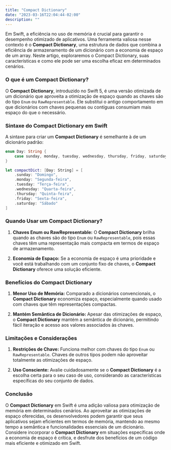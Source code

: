 ```yaml
---
title: "Compact Dictionary"
date: "2023-03-16T22:04:44-02:00"
description: ""
---
```


Em Swift, a eficiência no uso de memória é crucial para garantir o desempenho otimizado de aplicativos. Uma ferramenta valiosa nesse contexto é o **Compact Dictionary**, uma estrutura de dados que combina a eficiência de armazenamento de um dicionário com a economia de espaço de um array. Neste artigo, exploraremos o Compact Dictionary, suas características e como ele pode ser uma escolha eficaz em determinados cenários.

### **O que é um Compact Dictionary?**

O **Compact Dictionary**, introduzido no Swift 5, é uma versão otimizada de um dicionário que aproveita a otimização de espaço quando as chaves são do tipo `Enum` ou `RawRepresentable`. Ele substitui o antigo comportamento em que dicionários com chaves pequenas ou contíguas consumiam mais espaço do que o necessário.

### **Sintaxe do Compact Dictionary em Swift**

A sintaxe para criar um **Compact Dictionary** é semelhante à de um dicionário padrão:

```swift
enum Day: String {
    case sunday, monday, tuesday, wednesday, thursday, friday, saturday
}

let compactDict: [Day: String] = [
    .sunday: "Domingo",
    .monday: "Segunda-feira",
    .tuesday: "Terça-feira",
    .wednesday: "Quarta-feira",
    .thursday: "Quinta-feira",
    .friday: "Sexta-feira",
    .saturday: "Sábado"
]
```

### **Quando Usar um Compact Dictionary?**

1. **Chaves Enum ou RawRepresentable:** O **Compact Dictionary** brilha quando as chaves são do tipo `Enum` ou `RawRepresentable`, pois essas chaves têm uma representação mais compacta em termos de espaço de armazenamento.

2. **Economia de Espaço:** Se a economia de espaço é uma prioridade e você está trabalhando com um conjunto fixo de chaves, o **Compact Dictionary** oferece uma solução eficiente.

### **Benefícios do Compact Dictionary**

1. **Menor Uso de Memória:** Comparado a dicionários convencionais, o **Compact Dictionary** economiza espaço, especialmente quando usado com chaves que têm representações compactas.

2. **Mantém Semântica de Dicionário:** Apesar das otimizações de espaço, o **Compact Dictionary** mantém a semântica de dicionário, permitindo fácil iteração e acesso aos valores associados às chaves.

### **Limitações e Considerações**

1. **Restrições de Chave:** Funciona melhor com chaves do tipo `Enum` ou `RawRepresentable`. Chaves de outros tipos podem não aproveitar totalmente as otimizações de espaço.

2. **Uso Consciente:** Avalie cuidadosamente se o **Compact Dictionary** é a escolha certa para o seu caso de uso, considerando as características específicas do seu conjunto de dados.

### **Conclusão**

O **Compact Dictionary** em Swift é uma adição valiosa para otimização de memória em determinados cenários. Ao aproveitar as otimizações de espaço oferecidas, os desenvolvedores podem garantir que seus aplicativos sejam eficientes em termos de memória, mantendo ao mesmo tempo a semântica e funcionalidades essenciais de um dicionário. Considere incorporar o **Compact Dictionary** em situações específicas onde a economia de espaço é crítica, e desfrute dos benefícios de um código mais eficiente e otimizado em Swift.